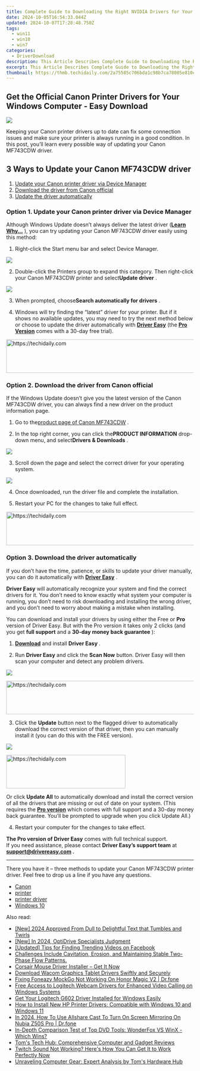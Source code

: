 ```yaml
---
title: Complete Guide to Downloading the Right NVIDIA Drivers for Your Windows System (11/7/8)
date: 2024-10-05T16:54:33.044Z
updated: 2024-10-07T17:28:48.750Z
tags:
  - win11
  - win10
  - win7
categories:
  - DriverDownload
description: This Article Describes Complete Guide to Downloading the Right NVIDIA Drivers for Your Windows System (11/7/8)
excerpt: This Article Describes Complete Guide to Downloading the Right NVIDIA Drivers for Your Windows System (11/7/8)
thumbnail: https://thmb.techidaily.com/2a75585c706bda1c98b7ca78005e810cc4fa04565ec0bfaa1522a3466ddc9fcb.jpg
---
```


## Get the Official Canon Printer Drivers for Your Windows Computer - Easy Download

![](https://images.drivereasy.com/wp-content/uploads/2021/03/MF743Cdw-head-on-hero-d.jpg)

 Keeping your Canon printer drivers up to date can fix some connection issues and make sure your printer is always running in a good condition. In this post, you’ll learn every possible way of updating your Canon MF743CDW driver.

## 3 Ways to Update your Canon MF743CDW driver

1. [Update your Canon printer driver via Device Manager](https://tools.techidaily.com/drivereasy/download/)
2. [Download the driver from Canon official](https://tools.techidaily.com/drivereasy/download/)
3. [Update the driver automatically](https://tools.techidaily.com/drivereasy/download/)

### Option 1\. Update your Canon printer driver via Device Manager

 Although Windows Update doesn’t always deliver the latest driver ([**Learn Why…**](https://tools.techidaily.com/drivereasy/download/) ), you can try updating your Canon MF743CDW driver easily using this method:

1) Right-click the Start menu bar and select Device Manager.

![](https://images.drivereasy.com/wp-content/uploads/2021/03/image-1.jpg)

 2) Double-click the Printers group to expand this category. Then right-click your Canon MF743CDW printer and select**Update driver** .

![](https://images.drivereasy.com/wp-content/uploads/2021/03/update.jpg)

 3) When prompted, choose**Search automatically for drivers** .

 4) Windows will try finding the “latest” driver for your printer. But if it shows no available updates, you may need to try the next method below or choose to update the driver automatically with **[Driver Easy](https://tools.techidaily.com/drivereasy/download/)**  (the **[Pro Version](https://tools.techidaily.com/drivereasy/download/)**  comes with a 30-day free trial).

<!-- affiliate ads begin -->
<a href="https://appsumo.8odi.net/c/5597632/2049369/7443" target="_top" id="2049369">
  <img src="//a.impactradius-go.com/display-ad/7443-2049369" border="0" alt="https://techidaily.com" width="728" height="90"/>
</a>
<img height="0" width="0" src="https://appsumo.8odi.net/i/5597632/2049369/7443" style="position:absolute;visibility:hidden;" border="0" />
<!-- affiliate ads end -->

### Option 2\. Download the driver from Canon official

 If the Windows Update doesn’t give you the latest version of the Canon MF743CDW driver, you can always find a new driver on the product information page.

 1) Go to the[product page of Canon MF743CDW](https://www.usa.canon.com/internet/portal/us/home/support/details/printers/color-laser/color-imageclass-mf743cdw) .

 2) In the top right corner, you can click the**PRODUCT INFORMATION** drop-down menu, and select**Drivers & Downloads** .

![](https://images.drivereasy.com/wp-content/uploads/2021/03/image-2.jpg)

 3) Scroll down the page and select the correct driver for your operating system.

![](https://images.drivereasy.com/wp-content/uploads/2021/03/image-3.jpg)

4) Once downloaded, run the driver file and complete the installation.

5) Restart your PC for the changes to take full effect.

<!-- affiliate ads begin -->
<a href="https://aligracehair.sjv.io/c/5597632/2006919/19272" target="_top" id="2006919">
  <img src="//a.impactradius-go.com/display-ad/19272-2006919" border="0" alt="https://techidaily.com" width="728" height="90"/>
</a>
<img height="0" width="0" src="https://aligracehair.sjv.io/i/5597632/2006919/19272" style="position:absolute;visibility:hidden;" border="0" />
<!-- affiliate ads end -->

### Option 3\. Download the driver automatically

 If you don’t have the time, patience, or skills to update your driver manually, you can do it automatically with **[Driver Easy](https://tools.techidaily.com/drivereasy/download/)**  .

**Driver Easy** will automatically recognize your system and find the correct drivers for it. You don’t need to know exactly what system your computer is running, you don’t need to risk downloading and installing the wrong driver, and you don’t need to worry about making a mistake when installing.

 You can download and install your drivers by using either the Free or **Pro** version of Driver Easy. But with the Pro version it takes only 2 clicks (and you get **full support** and a **30-day money back guarantee** ):

 1) **[Download](https://tools.techidaily.com/drivereasy/download/)**  and install **Driver Easy** .

 2) Run **Driver Easy** and click the **Scan Now** button. Driver Easy will then scan your computer and detect any problem drivers.

![](https://images.drivereasy.com/wp-content/uploads/2021/03/scan.png)

<!-- affiliate ads begin -->
<a href="https://aligracehair.sjv.io/c/5597632/1997648/19272" target="_top" id="1997648">
  <img src="//a.impactradius-go.com/display-ad/19272-1997648" border="0" alt="https://techidaily.com" width="728" height="90"/>
</a>
<img height="0" width="0" src="https://aligracehair.sjv.io/i/5597632/1997648/19272" style="position:absolute;visibility:hidden;" border="0" />
<!-- affiliate ads end -->

 3) Click the **Update** button next to the flagged driver to automatically download the correct version of that driver, then you can manually install it (you can do this with the FREE version).

![](https://images.drivereasy.com/wp-content/uploads/2021/03/cdw.jpg)

<!-- affiliate ads begin -->
<a href="https://wigfever.sjv.io/c/5597632/2014853/22899" target="_top" id="2014853">
  <img src="//a.impactradius-go.com/display-ad/22899-2014853" border="0" alt="https://techidaily.com" width="320" height="90"/>
</a>
<img height="0" width="0" src="https://wigfever.sjv.io/i/5597632/2014853/22899" style="position:absolute;visibility:hidden;" border="0" />
<!-- affiliate ads end -->

 Or click **Update All** to automatically download and install the correct version of all the drivers that are missing or out of date on your system. (This requires the **[Pro version](https://tools.techidaily.com/drivereasy/download/)**  which comes with full support and a 30-day money back guarantee. You’ll be prompted to upgrade when you click Update All.)

4) Restart your computer for the changes to take effect.

**The Pro version of Driver Easy** comes with full technical support.  
 If you need assistance, please contact **Driver Easy’s support team** at **[support@drivereasy.com](https://tools.techidaily.com/drivereasy/download/) .**

---

 There you have it – three methods to update your Canon MF743CDW printer driver. Feel free to drop us a line if you have any questions.

* [Canon](https://tools.techidaily.com/drivereasy/download/)
* [printer](https://tools.techidaily.com/drivereasy/download/)
* [printer driver](https://tools.techidaily.com/drivereasy/download/)
* [Windows 10](https://tools.techidaily.com/drivereasy/download/)

<ins class="adsbygoogle"
     style="display:block"
     data-ad-format="autorelaxed"
     data-ad-client="ca-pub-7571918770474297"
     data-ad-slot="1223367746"></ins>

<ins class="adsbygoogle"
     style="display:block"
     data-ad-client="ca-pub-7571918770474297"
     data-ad-slot="8358498916"
     data-ad-format="auto"
     data-full-width-responsive="true"></ins>

<span class="atpl-alsoreadstyle">Also read:</span>
<div><ul>
<li><a href="https://eaxpv-info.techidaily.com/new-2024-approved-from-dull-to-delightful-text-that-tumbles-and-twirls/"><u>[New] 2024 Approved From Dull to Delightful Text that Tumbles and Twirls</u></a></li>
<li><a href="https://remote-screen-capture.techidaily.com/new-in-2024-optidrive-specialists-judgment/"><u>[New] In 2024, OptiDrive Specialists Judgment</u></a></li>
<li><a href="https://facebook-video-files.techidaily.com/updated-tips-for-finding-trending-videos-on-facebook/"><u>[Updated] Tips for Finding Trending Videos on Facebook</u></a></li>
<li><a href="https://hardware-help.techidaily.com/challenges-include-cavitation-erosion-and-maintaining-stable-two-phase-flow-patterns/"><u>Challenges Include Cavitation, Erosion, and Maintaining Stable Two-Phase Flow Patterns.</u></a></li>
<li><a href="https://hardware-help.techidaily.com/1722971702782-corsair-mouse-driver-installer-get-it-now/"><u>Corsair Mouse Driver Installer – Get It Now</u></a></li>
<li><a href="https://hardware-help.techidaily.com/download-wacom-graphics-tablet-drivers-swiftly-and-securely/"><u>Download Wacom Graphics Tablet Drivers Swiftly and Securely</u></a></li>
<li><a href="https://fake-location.techidaily.com/fixing-foneazy-mockgo-not-working-on-honor-magic-v2-drfone-by-drfone-virtual-android/"><u>Fixing Foneazy MockGo Not Working On Honor Magic V2 | Dr.fone</u></a></li>
<li><a href="https://hardware-help.techidaily.com/free-access-to-logitech-webcam-drivers-for-enhanced-video-calling-on-windows-systems/"><u>Free Access to Logitech Webcam Drivers for Enhanced Video Calling on Windows Systems</u></a></li>
<li><a href="https://hardware-help.techidaily.com/get-your-logitech-g602-driver-installed-for-windows-easily/"><u>Get Your Logitech G602 Driver Installed for Windows Easily</u></a></li>
<li><a href="https://hardware-help.techidaily.com/how-to-install-new-hp-printer-drivers-compatible-with-windows-10-and-windows-11/"><u>How to Install New HP Printer Drivers: Compatible with Windows 10 and Windows 11</u></a></li>
<li><a href="https://screen-mirror.techidaily.com/in-2024-how-to-use-allshare-cast-to-turn-on-screen-mirroring-on-nubia-z50s-pro-drfone-by-drfone-android/"><u>In 2024, How To Use Allshare Cast To Turn On Screen Mirroring On Nubia Z50S Pro | Dr.fone</u></a></li>
<li><a href="https://win-exclusive.techidaily.com/in-depth-comparison-test-of-top-dvd-tools-wonderfox-vs-winx-which-wins/"><u>In-Depth Comparison Test of Top DVD Tools: WonderFox VS WinX - Which Wins?</u></a></li>
<li><a href="https://hardware-help.techidaily.com/toms-tech-hub-comprehensive-computer-and-gadget-reviews/"><u>Tom's Tech Hub: Comprehensive Computer and Gadget Reviews</u></a></li>
<li><a href="https://win-answers.techidaily.com/twitch-sound-not-working-heres-how-you-can-get-it-to-work-perfectly-now/"><u>Twitch Sound Not Working? Here's How You Can Get It to Work Perfectly Now</u></a></li>
<li><a href="https://hardware-reviews.techidaily.com/unraveling-computer-gear-expert-analysis-by-toms-hardware-hub/"><u>Unraveling Computer Gear: Expert Analysis by Tom's Hardware Hub</u></a></li>
</ul></div>

